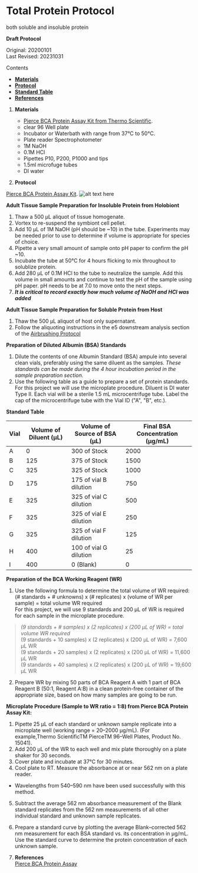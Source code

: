 # Total Protein Protocol
both soluble and insoluble protein  

**Draft Protocol**

Original: 20200101    
Last Revised: 20231031 

Contents  
- [**Materials**](#Materials)    
- [**Protocol**](#Protocol)  
- [**Standard Table**](#Table)  
- [**References**](#References)  
 
1. <a name="Materials"></a> **Materials**
    - 	[Pierce BCA Protein Assay Kit from Thermo Scientific](https://www.thermofisher.com/order/catalog/product/23225?SID=srch-srp-23225).  
    - 	clear 96 Well plate
    - 	Incubator or Waterbath with range from 37°C to 50°C.
    - 	Plate reader Spectrophotometer
    -  1M NaOH
    -  0.1M HCl
    -  Pipettes P10, P200, P1000 and tips
    -  1.5ml microfuge tubes
    -  DI water
 

2. <a name="Protocol"></a> **Protocol** 

[Pierce BCA Protein Assay Kit](/Users/hputnam/MyProjects/urol-e5/protocols/images/Pierce_BCA_Protein_Assay_UG.pdf). 
![alt text here](https://github.com/daniellembecker/Gametogenesis/blob/main/protocols/images/BCA_protocol.png)
 
**Adult Tissue Sample Preparation for Insoluble Protein from Holobiont**  

1. Thaw a 500 μL aliquot of tissue homogenate.  
2. Vortex to re-suspend the symbiont cell pellet.   
5. Add 10 μL of 1M NaOH (pH should be ~10) in the tube.  Experiments may be needed prior to use to determine if volume is appropriate for species of choice.
6. Pipette a very small amount of sample onto pH paper to confirm the pH ~10. 
7. Incubate the tube at 50&deg;C for 4 hours flicking to mix throughout to solublize protein.  
8. Add 280 μL of 0.1M HCl to the tube to neutralize the sample. Add this volume in small amounts and continue to test the pH of the sample using pH paper. pH needs to be at 7.0 to move onto the next steps.  
9. **_It is critical to record exactly how much volume of NaOH and HCl was added_**

**Adult Tissue Sample Preparation for Soluble Protein from Host**  
1. Thaw the 500 μL aliquot of host only supernatant.   
2. Follow the aliquoting instructions in the e5 downstream analysis section of the [Airbrushing Protocol](https://github.com/urol-e5/protocols/blob/master/2020-01-01-Airbrushing.md)

**Preparation of Diluted Albumin (BSA) Standards**    
1. Dilute the contents of one Albumin Standard (BSA) ampule into several clean vials, preferably using the same diluent as the samples.
*These standards can be made during the 4 hour incubation period in the sample preparation section.*
2. Use the following table as a guide to prepare a set of protein standards. For this project we will use the microplate procedure. Diluent is DI water Type II. Each vial will be a sterile 1.5 mL microcentrifuge tube. Label the cap of the microcentrifuge tube with the Vial ID ("A", "B", etc.).  

<a name="Table"></a> **Standard Table**

| Vial | Volume of Diluent (μL) | Volume of Source of BSA (μL) | Final BSA Concentration (μg/mL) |
|------|------------------------|------------------------------|---------------------------------|
| A    | 0                      | 300 of Stock                 | 2000                            |
| B    | 125                    | 375 of Stock                 | 1500                            |
| C    | 325                    | 325 of Stock                 | 1000                            |
| D    | 175                    | 175 of vial B dilution       | 750                             |
| E    | 325                    | 325 of vial C dilution       | 500                             |
| F    | 325                    | 325 of vial E dilution       | 250                             |
| G    | 325                    | 325 of vial F dilution       | 125                             |
| H    | 400                    | 100 of vial G dilution       | 25                              |
| I    | 400                    | 0 (Blank)                    | 0                               |

**Preparation of the BCA Working Reagent (WR)**   
1. Use the following formula to determine the total volume of WR required:  
(# standards + # unknowns) x (# replicates) x (volume of WR per sample) = total volume WR required  
For this project, we will use 9 standards and 200 μL of WR is required for each sample in the microplate procedure.   
> *(9 standards + # samples) x (2 replicates) x (200 μL of WR) = total volume WR required*  
(9 standards + 10 samples) x (2 replicates) x (200 μL of WR) = 7,600 μL WR  
(9 standards + 20 samples) x (2 replicates) x (200 μL of WR) = 11,600 μL WR  
(9 standards + 40 samples) x (2 replicates) x (200 μL of WR) = 19,600 μL WR  

2. Prepare WR by mixing 50 parts of BCA Reagent A with 1 part of BCA Reagent B (50:1, Reagent A:B) in a clean protein-free container of the appropriate size, based on how many samples are going to be run.  

**Microplate Procedure (Sample to WR ratio = 1:8) from Pierce BCA Protein Assay Kit:**  
1. Pipette 25 μL of each standard or unknown sample replicate into a microplate well (working range = 20–2000 μg/mL). (For example,Thermo ScientificTM PierceTM 96–Well Plates, Product No. 15041).
2. Add 200 μL of the WR to each well and mix plate thoroughly on a plate shaker for 30 seconds.
3. Cover plate and incubate at 37°C for 30 minutes.
4. Cool plate to RT. Measure the absorbance at or near 562 nm on a plate reader.
  - Wavelengths from 540–590 nm have been used successfully with this method.
5. Subtract the average 562 nm absorbance measurement of the Blank standard replicates from the 562 nm measurements of all other individual standard and unknown sample replicates.
6. Prepare a standard curve by plotting the average Blank–corrected 562 nm measurement for each BSA standard vs. its concentration in μg/mL. Use the standard curve to determine the protein concentration of each unknown sample.

4. <a name="References"></a> **References**  
[Pierce BCA Protein Assay](https://assets.thermofisher.com/TFS-Assets/LSG/manuals/MAN0011430_Pierce_BCA_Protein_Asy_UG.pdf)
